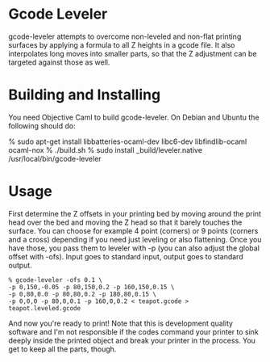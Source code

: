 # Gcode Leveler #

gcode-leveler attempts to overcome non-leveled and non-flat printing
surfaces by applying a formula to all Z heights in a gcode file. It
also interpolates long moves into smaller parts, so that the Z
adjustment can be targeted against those as well.

# Building and Installing #

You need Objective Caml to build gcode-leveler. On Debian and Ubuntu the following should do: 

% sudo apt-get install libbatteries-ocaml-dev libc6-dev libfindlib-ocaml ocaml-nox
% ./build.sh
% sudo install _build/leveler.native /usr/local/bin/gcode-leveler

# Usage #

First determine the Z offsets in your printing bed by moving around
the print head over the bed and moving the Z head so that it barely
touches the surface. You can choose for example 4 point (corners) or 9
points (corners and a cross) depending if you need just leveling or
also flattening. Once you have those, you pass them to leveler with -p
(you can also adjust the global offset with -ofs). Input goes to
standard input, output goes to standard output.

	% gcode-leveler -ofs 0.1 \
	-p 0,150,-0.05 -p 80,150,0.2 -p 160,150,0.15 \
	-p 0,80,0.0 -p 80,80,0.2 -p 180,80,0.15 \
	-p 0,0,0 -p 80,0,0.1 -p 160,0,0.2 < teapot.gcode > teapot.leveled.gcode

And now you're ready to print! Note that this is development quality
software and I'm not responsible if the codes command your printer to
sink deeply inside the printed object and break your printer in the
process. You get to keep all the parts, though.
